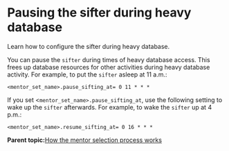 # Pausing the sifter during heavy database

Learn how to configure the sifter during heavy database.

You can pause the `sifter` during times of heavy database access. This frees up database resources for other activities during heavy database activity. For example, to put the `sifter` asleep at 11 a.m.:

```
<mentor_set_name>.pause_sifting_at= 0 11 * * *
```

If you set <`mentor_set_name>.pause_sifting_at`, use the following setting to wake up the `sifter` afterwards. For example, to wake the `sifter` up at 4 p.m.:

```
<mentor_set_name>.resume_sifting_at= 0 16 * * *  
```

**Parent topic:**[How the mentor selection process works](../pzn/pzn_mentor_selection_process.md)

